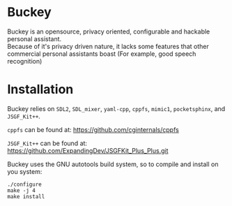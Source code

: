 # Buckey
Buckey is an opensource, privacy oriented, configurable and hackable personal assistant.  
Because of it's privacy driven nature, it lacks some features that other commercial personal assistants boast (For example, good speech recognition)  


# Installation
Buckey relies on `SDL2`, `SDL_mixer`, `yaml-cpp`, `cppfs`,  `mimic1`, `pocketsphinx`, and `JSGF_Kit++`.

`cppfs` can be found at: https://github.com/cginternals/cppfs

`JSGF_Kit++` can be found at: https://github.com/ExpandingDev/JSGFKit_Plus_Plus.git

Buckey uses the GNU autotools build system, so to compile and install on you system:  
    
    ./configure
    make -j 4
    make install




